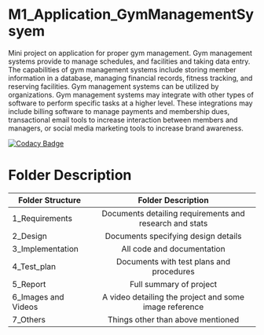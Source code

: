 # M1_Application_GymManagementSysyem
Mini project on application for proper gym management. Gym management systems provide to manage schedules, and facilities and taking data entry. The capabilities of gym management systems include storing member information in a database, managing financial records, fitness tracking, and reserving facilities. Gym management systems can be utilized by organizations. Gym management systems may integrate with other types of software to perform specific tasks at a higher level. These integrations may include billing software to manage payments and membership dues, transactional email tools to increase interaction between members and managers, or social media marketing tools to increase brand awareness.


[![Codacy Badge](https://app.codacy.com/project/badge/Grade/aa6ebfb580cd4da6bf1d36e80ccc4914)](https://www.codacy.com/gh/pmshots98208/M1_Application_GymManagementSysyem/dashboard?utm_source=github.com&amp;utm_medium=referral&amp;utm_content=pmshots98208/M1_Application_GymManagementSysyem&amp;utm_campaign=Badge_Grade)




# Folder	Description




| Folder Structure   |      Folder Description     | 
|--------------------|:-------------:|
| 1_Requirements  |  Documents detailing requirements and research and stats | 
| 2_Design |    Documents specifying design details  |   
|3_Implementation | All code and documentation | 
|4_Test_plan |	Documents with test plans and procedures |     
| 5_Report | Full summary of project |
| 6_Images and Videos |   A video detailing the project and some image reference  |   
| 7_Others |   Things other than above mentioned |   



